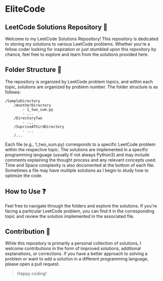 # EliteCode
## LeetCode Solutions Repository 📕

Welcome to my LeetCode Solutions Repository! This repository is dedicated to storing my solutions to various LeetCode problems. Whether you're a fellow coder looking for inspiration or just stumbled upon this repository by chance, feel free to explore and learn from the solutions provided here.

## Folder Structure 📁
The repository is organized by LeetCode problem topics, and within each topic, solutions are organized by problem number. The folder structure is as follows:

```
/SampleDirectory
    /AnotherDirectory
        - 1_two_sum.py
        - ...
    /DirectoryTwo
        - ...
    /SupriseAThirdDirectory
        - ...
    /...
```

Each file (e.g., 1_two_sum.py) corresponds to a specific LeetCode problem within the respective topic. The solutions are implemented in a specific programming language (usually if not always Python3) and may include comments explaining the thought process and any relevant concepts used. Time and Space complexity is also documented at the bottom of each file. Sometimes a file may have multiple solutions as I begin to study how to optimize the code.

## How to Use ❓
Feel free to navigate through the folders and explore the solutions. If you're facing a particular LeetCode problem, you can find it in the corresponding topic and review the solution implemented in the associated file.

## Contribution 🎁
While this repository is primarily a personal collection of solutions, I welcome contributions in the form of improved solutions, additional explanations, or corrections. If you have a better approach to solving a problem or want to add a solution in a different programming language, please open a pull request.

> Happy coding!


